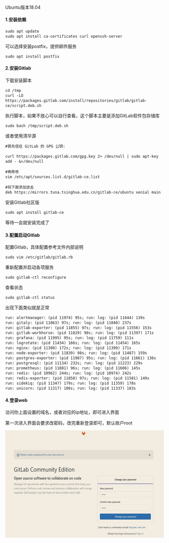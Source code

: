 

####  

Ubuntu版本18.04

#### 1.安装依赖

```
sudo apt update
sudo apt install ca-certificates curl openssh-server
```

可以选择安装postfix，提供邮件服务

```
sudo apt install postfix
```

#### 2.安装Gitlab

下载安装脚本

```
cd /tmp
curl -LO https://packages.gitlab.com/install/repositories/gitlab/gitlab-ce/script.deb.sh
```

执行脚本，如果不放心可以自行查看，这个脚本主要是添加GitLab软件包存储库

```
sudo bash /tmp/script.deb.sh
```

或者使用清华源

```
#首先信任 GitLab 的 GPG 公钥:

curl https://packages.gitlab.com/gpg.key 2> /dev/null | sudo apt-key add - &>/dev/null

#再修改 
vim /etc/apt/sources.list.d/gitlab-ce.list

#将下面添加进去
deb https://mirrors.tuna.tsinghua.edu.cn/gitlab-ce/ubuntu xenial main
```

安装Gitlab社区版

```
sudo apt install gitlab-ce
```

等待一会就安装完成了

#### 3.配置启动Gitlab

配置Gitlab，具体配置参考文件内部说明

```
sudo vim /etc/gitlab/gitlab.rb
```

重新配置并启动各项服务

```
sudo gitlab-ctl reconfigure
```

查看状态

```
sudo gitlab-ctl status
```

出现下面类似就是正常

```
run: alertmanager: (pid 11974) 95s; run: log: (pid 11644) 139s
run: gitaly: (pid 11863) 97s; run: log: (pid 11040) 237s
run: gitlab-exporter: (pid 11855) 97s; run: log: (pid 11556) 153s
run: gitlab-workhorse: (pid 11829) 98s; run: log: (pid 11397) 171s
run: grafana: (pid 11995) 95s; run: log: (pid 11759) 111s
run: logrotate: (pid 11434) 166s; run: log: (pid 11454) 165s
run: nginx: (pid 11380) 172s; run: log: (pid 11399) 171s
run: node-exporter: (pid 11839) 98s; run: log: (pid 11487) 159s
run: postgres-exporter: (pid 11987) 95s; run: log: (pid 11661) 136s
run: postgresql: (pid 11134) 232s; run: log: (pid 11223) 229s
run: prometheus: (pid 11881) 96s; run: log: (pid 11606) 145s
run: redis: (pid 10962) 244s; run: log: (pid 10974) 242s
run: redis-exporter: (pid 11858) 97s; run: log: (pid 11581) 149s
run: sidekiq: (pid 11347) 179s; run: log: (pid 11359) 178s
run: unicorn: (pid 11317) 186s; run: log: (pid 11337) 183s
```

#### 4.登录web

访问你上面设置的域名，或者对应的ip地址，即可进入界面

第一次进入界面会要求改密码，改完重新登录即可，默认账户root

<img src="2020-01-28-Ubuntu安装Gitlab简记.assets/1685507-20200128212831718-1932383672.png" alt="" width="587" height="341" />
